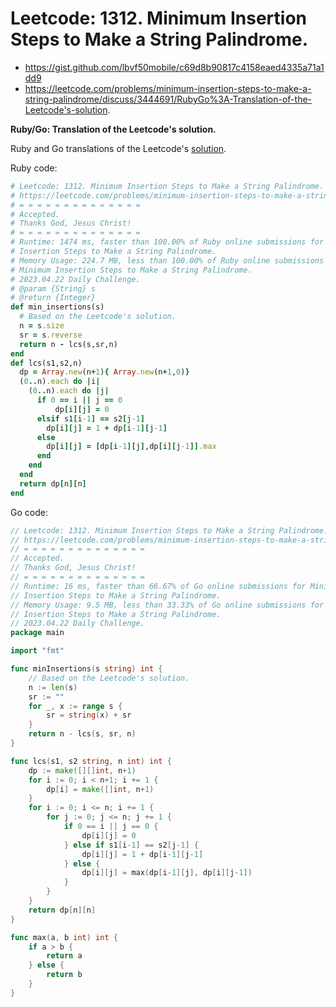 # Leetcode: 1312. Minimum Insertion Steps to Make a String Palindrome.

- https://gist.github.com/lbvf50mobile/c69d8b90817c4158eaed4335a71a1dd9
- https://leetcode.com/problems/minimum-insertion-steps-to-make-a-string-palindrome/discuss/3444691/RubyGo%3A-Translation-of-the-Leetcode's-solution.

**Ruby/Go: Translation of the Leetcode's solution.**

Ruby and Go translations of the Leetcode's [solution](https://leetcode.com/problems/minimum-insertion-steps-to-make-a-string-palindrome/solution/).

Ruby code:
```Ruby
# Leetcode: 1312. Minimum Insertion Steps to Make a String Palindrome.
# https://leetcode.com/problems/minimum-insertion-steps-to-make-a-string-palindrome/
# = = = = = = = = = = = = = =
# Accepted.
# Thanks God, Jesus Christ!
# = = = = = = = = = = = = = =
# Runtime: 1474 ms, faster than 100.00% of Ruby online submissions for Minimum
# Insertion Steps to Make a String Palindrome.
# Memory Usage: 224.7 MB, less than 100.00% of Ruby online submissions for
# Minimum Insertion Steps to Make a String Palindrome.
# 2023.04.22 Daily Challenge.
# @param {String} s
# @return {Integer}
def min_insertions(s)
  # Based on the Leetcode's solution.
  n = s.size
  sr = s.reverse
  return n - lcs(s,sr,n)
end
def lcs(s1,s2,n)
  dp = Array.new(n+1){ Array.new(n+1,0)}
  (0..n).each do |i|
    (0..n).each do |j|
      if 0 == i || j == 0
          dp[i][j] = 0
      elsif s1[i-1] == s2[j-1]
        dp[i][j] = 1 + dp[i-1][j-1]
      else
        dp[i][j] = [dp[i-1][j],dp[i][j-1]].max
      end
    end
  end
  return dp[n][n]
end
```
Go code:
```Go
// Leetcode: 1312. Minimum Insertion Steps to Make a String Palindrome.
// https://leetcode.com/problems/minimum-insertion-steps-to-make-a-string-palindrome/
// = = = = = = = = = = = = = =
// Accepted.
// Thanks God, Jesus Christ!
// = = = = = = = = = = = = = =
// Runtime: 16 ms, faster than 66.67% of Go online submissions for Minimum
// Insertion Steps to Make a String Palindrome.
// Memory Usage: 9.5 MB, less than 33.33% of Go online submissions for Minimum
// Insertion Steps to Make a String Palindrome.
// 2023.04.22 Daily Challenge.
package main

import "fmt"

func minInsertions(s string) int {
	// Based on the Leetcode's solution.
	n := len(s)
	sr := ""
	for _, x := range s {
		sr = string(x) + sr
	}
	return n - lcs(s, sr, n)
}

func lcs(s1, s2 string, n int) int {
	dp := make([][]int, n+1)
	for i := 0; i < n+1; i += 1 {
		dp[i] = make([]int, n+1)
	}
	for i := 0; i <= n; i += 1 {
		for j := 0; j <= n; j += 1 {
			if 0 == i || j == 0 {
				dp[i][j] = 0
			} else if s1[i-1] == s2[j-1] {
				dp[i][j] = 1 + dp[i-1][j-1]
			} else {
				dp[i][j] = max(dp[i-1][j], dp[i][j-1])
			}
		}
	}
	return dp[n][n]
}

func max(a, b int) int {
	if a > b {
		return a
	} else {
		return b
	}
}

```
